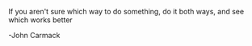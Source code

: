 If you aren't sure which way to do something, do it both ways, and see which works better 

-John Carmack
